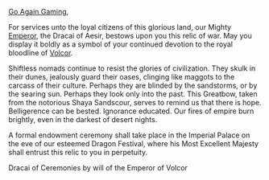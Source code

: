 [Go Again Gaming](https://twitter.com/GoAgainGamingAz?s=20&t=P-UJrsDEKTnDioivcldB3g),

For services unto the loyal citizens of this glorious land, our Mighty [Emperor](../heroes-of-rathe/emperor-about.md), the Dracai of Aesir, bestows upon you this relic of war. May you display it boldly as a symbol of your continued devotion to the royal bloodline of [Volcor](../continents/rathe/volcor/volcor.md).

Shiftless nomads continue to resist the glories of civilization. They skulk in their dunes, jealously guard their oases, clinging like maggots to the carcass of their culture. Perhaps they are blinded by the sandstorms, or by the searing sun. Perhaps they look only into the past. This Greatbow, taken from the notorious Shaya Sandscour, serves to remind us that there is hope. Belligerence can be bested. Ignorance educated. Our fires of empire burn brightly, even in the darkest of desert nights.

A formal endowment ceremony shall take place in the Imperial Palace on the eve of our esteemed Dragon Festival, where his Most Excellent Majesty shall entrust this relic to you in perpetuity.

Dracai of Ceremonies by will of the Emperor of Volcor
